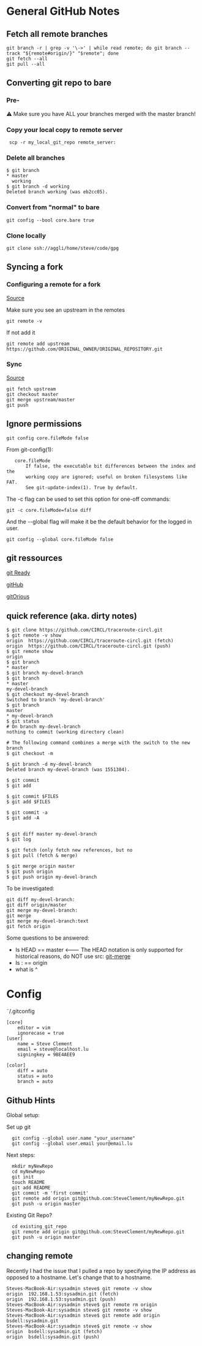 # General GitHub Notes

## Fetch all remote branches

```
git branch -r | grep -v '\->' | while read remote; do git branch --track "${remote#origin/}" "$remote"; done
git fetch --all
git pull --all
```
## Converting git repo to bare

### Pre-

:warning: Make sure you have ALL your branches merged with the master branch!

### Copy your local copy to remote server

```
 scp -r my_local_git_repo remote_server:
```

### Delete all branches

```
$ git branch
* master
  working
$ git branch -d working
Deleted branch working (was eb2cc05).
```

### Convert from "normal" to bare

```
git config --bool core.bare true
```

### Clone locally

```
git clone ssh://aggli/home/steve/code/gpg
```

## Syncing a fork

### Configuring a remote for a fork

[Source](https://help.github.com/articles/configuring-a-remote-for-a-fork/)

Make sure you see an upstream in the remotes

```
git remote -v
```

If not add it

```
git remote add upstream https://github.com/ORIGINAL_OWNER/ORIGINAL_REPOSITORY.git
```

### Sync

[Source](https://help.github.com/articles/syncing-a-fork/)

```
git fetch upstream
git checkout master
git merge upstream/master
git push
```

## Ignore permissions

```
git config core.fileMode false
```

From git-config(1):

```
   core.fileMode
       If false, the executable bit differences between the index and the
       working copy are ignored; useful on broken filesystems like FAT.
       See git-update-index(1). True by default.
```

The -c flag can be used to set this option for one-off commands:

```
git -c core.fileMode=false diff
```

And the --global flag will make it be the default behavior for the logged in user.

```
git config --global core.fileMode false
```

## git ressources

[git Ready](http://gitready.com)

[gitHub](http://github.com)

[gitOrious](https://gitorious.org/)

## quick reference (aka. dirty notes)

```
$ git clone https://github.com/CIRCL/traceroute-circl.git
$ git remote -v show
origin  https://github.com/CIRCL/traceroute-circl.git (fetch)
origin  https://github.com/CIRCL/traceroute-circl.git (push)
$ git remote show
origin
$ git branch
* master
$ git branch my-devel-branch
$ git branch
* master
my-devel-branch
$ git checkout my-devel-branch
Switched to branch 'my-devel-branch'
$ git branch
master
* my-devel-branch
$ git status
# On branch my-devel-branch
nothing to commit (working directory clean)

# The following command combines a merge with the switch to the new branch
$ git checkout -m

$ git branch -d my-devel-branch
Deleted branch my-devel-branch (was 1551384).

$ git commit
$ git add

$ git commit $FILES
$ git add $FILES

$ git commit -a
$ git add -A


$ git diff master my-devel-branch
$ git log

$ git fetch (only fetch new references, but no
$ git pull (fetch & merge)

$ git merge origin master
$ git push origin
$ git push origin my-devel-branch
```

To be investigated:

```
git diff my-devel-branch:
git diff origin/master
git merge my-devel-branch:
git merge
git merge my-devel-branch:text
git fetch origin
```

Some questions to be answered:

* Is HEAD == master <--- The HEAD notation is only supported for historical reasons, do NOT use src: [git-merge](https://git-scm.com/docs/git-merge)
* Is : == origin
* what is ^

# Config

˜/.gitconfig
```
[core]
    editor = vim
    ignorecase = true
[user]
    name = Steve Clement
    email = steve@localhost.lu
    signingkey = 9BE4AEE9

[color]
    diff = auto
    status = auto
    branch = auto
```


## Github Hints

Global setup:

Set up git
```
  git config --global user.name "your_username"
  git config --global user.email your@email.lu
```

Next steps:

```
  mkdir myNewRepo
  cd myNewRepo
  git init
  touch README
  git add README
  git commit -m 'first commit'
  git remote add origin git@github.com:SteveClement/myNewRepo.git
  git push -u origin master
```

Existing Git Repo?

```
  cd existing_git_repo
  git remote add origin git@github.com:SteveClement/myNewRepo.git
  git push -u origin master
```

## changing remote

Recently I had the issue that I pulled a repo by specifying the IP address as opposed to a hostname.
Let's change that to a hostname.

```
Steves-MacBook-Air:sysadmin steve$ git remote -v show
origin  192.168.1.53:sysadmin.git (fetch)
origin  192.168.1.53:sysadmin.git (push)
Steves-MacBook-Air:sysadmin steve$ git remote rm origin
Steves-MacBook-Air:sysadmin steve$ git remote -v show
Steves-MacBook-Air:sysadmin steve$ git remote add origin bsdell:sysadmin.git
Steves-MacBook-Air:sysadmin steve$ git remote -v show
origin  bsdell:sysadmin.git (fetch)
origin  bsdell:sysadmin.git (push)
```
